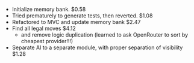 
- Initialize memory bank. $0.58
- Tried prematurely to generate tests, then reverted. $1.08
- Refactored to MVC and update memory bank $2.47
- Find all legal moves $4.12
  - and remove logic duplication
(learned to ask OpenRouter to sort by cheapest provider!!!)
- Separate AI to a separate module, with proper separation of visibility $1.28